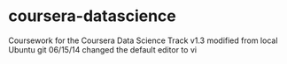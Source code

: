 coursera-datascience
====================

Coursework for the Coursera Data Science Track
v1.3 modified from local Ubuntu git 06/15/14
changed the default editor to vi
